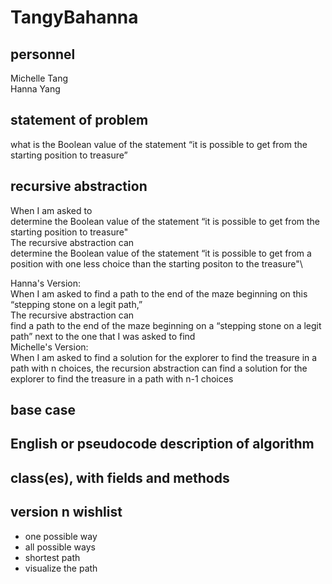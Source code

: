 # TangyBahanna

## personnel
Michelle Tang\
Hanna Yang

## statement of problem
what is the Boolean value of the statement “it is possible to get from the starting
position to treasure”

## recursive abstraction

When I am asked to\
	determine the Boolean value of the statement “it is possible to get from the starting position to treasure"\
The recursive abstraction can\
	determine the Boolean value of the statement “it is possible to get from a position with one less choice than the starting positon to the treasure"\

Hanna's Version:\
When I am asked to
  find a path to the end of the maze beginning on this “stepping stone on a legit path,”\
The recursive abstraction can\
  find a path to the end of the maze beginning on a “stepping stone on a legit path” next to the one that I was asked to find\
Michelle's Version: \
When I am asked to find a solution for the explorer to
find the treasure in a path with n choices, the recursion
abstraction can find a solution for the explorer to find the
treasure in a path with n-1 choices
## base case
## English or pseudocode description of algorithm
## class(es), with fields and methods
## version n wishlist
- one possible way
- all possible ways
- shortest path 
- visualize the path  
